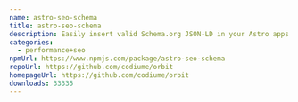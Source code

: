 ```yaml
---
name: astro-seo-schema
title: astro-seo-schema
description: Easily insert valid Schema.org JSON-LD in your Astro apps.
categories:
  - performance+seo
npmUrl: https://www.npmjs.com/package/astro-seo-schema
repoUrl: https://github.com/codiume/orbit
homepageUrl: https://github.com/codiume/orbit
downloads: 33335
---
```

